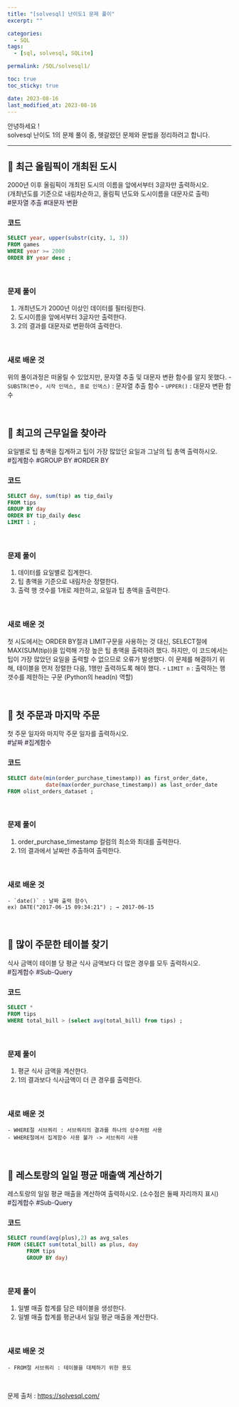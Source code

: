 ```yaml
---
title: "[solvesql] 난이도1 문제 풀이"
excerpt: ""

categories:
  - SQL
tags:
  - [sql, solvesql, SQLite]

permalink: /SQL/solvesql1/

toc: true
toc_sticky: true

date: 2023-08-16
last_modified_at: 2023-08-16
---
```

안녕하세요 !\
solvesql 난이도 1의 문제 풀이 중, 헷갈렸던 문제와 문법을 정리하려고 합니다.

-----------------

## 🏁 최근 올림픽이 개최된 도시
2000년 이후 올림픽이 개최된 도시의 이름을 앞에서부터 3글자만 출력하시오.\
(개최년도를 기준으로 내림차순하고, 올림픽 년도와 도시이름을 대문자로 출력)\
<span style="background-color:#f5f0ff">\#문자열 추출 #대문자 변환</span>


### 코드
```sql
SELECT year, upper(substr(city, 1, 3))
FROM games
WHERE year >= 2000
ORDER BY year desc ;
```
<br>

### 문제 풀이
1. 개최년도가 2000년 이상인 데이터를 필터링한다.
2. 도시이름을 앞에서부터 3글자만 출력한다.
3. 2의 결과를 대문자로 변환하여 출력한다.

<br>

### 새로 배운 것
위의 풀이과정은 떠올릴 수 있었지만, 문자열 추출 및 대문자 변환 함수를 알지 못했다.
	- `SUBSTR(변수, 시작 인덱스, 종료 인덱스)` : 문자열 추출 함수
	- `UPPER()` : 대문자 변환 함수

<br>

## 🏁 최고의 근무일을 찾아라
요일별로 팁 총액을 집계하고 팁이 가장 많았던 요일과 그날의 팁 총액 출력하시오.\
<span style="background-color:#f5f0ff">\#집계함수 #GROUP BY #ORDER BY</span>


### 코드
```sql  
SELECT day, sum(tip) as tip_daily
FROM tips
GROUP BY day
ORDER BY tip_daily desc
LIMIT 1 ;
```
<br>

### 문제 풀이
1. 데이터를 요일별로 집계한다.
2. 팁 총액을 기준으로 내림차순 정렬한다.
3. 출력 행 갯수를 1개로 제한하고, 요일과 팁 총액을 출력한다.

<br>

### 새로 배운 것
첫 시도에서는 ORDER BY절과 LIMIT구문을 사용하는 것 대신, SELECT절에 MAX(SUM(tip))을 입력해 가장 높은 팁 총액을 출력하려 했다. 하지만, 이 코드에서는 팁이 가장 많았던 요일을 출력할 수 없으므로 오류가 발생했다. 이 문제를 해결하기 위해, 테이블을 먼저 정렬한 다음, 1행만 출력하도록 해야 했다.
	- `LIMIT n` : 출력하는 행 갯수를 제한하는 구문 (Python의 head(n) 역할)

<br>

## 🏁 첫 주문과 마지막 주문
첫 주문 일자와 마지막 주문 일자를 출력하시오.\
<span style="background-color:#f5f0ff">\#날짜 #집계함수</span>


### 코드
```sql
SELECT date(min(order_purchase_timestamp)) as first_order_date,
			date(max(order_purchase_timestamp)) as last_order_date
FROM olist_orders_dataset ;
```
<br>

### 문제 풀이
1. order_purchase_timestamp 컬럼의 최소와 최대를 출력한다. 
2. 1의 결과에서 날짜만 추출하여 출력한다.

<br>

### 새로 배운 것
	- `date()` : 날짜 출력 함수\
	ex) DATE("2017-06-15 09:34:21") ; → 2017-06-15

<br>

## 🏁 많이 주문한 테이블 찾기
식사 금액이 테이블 당 평균 식사 금액보다 더 많은 경우를 모두 출력하시오.\
<span style="background-color:#f5f0ff">\#집계합수 #Sub-Query</span>

### 코드
```sql
SELECT *
FROM tips
WHERE total_bill > (select avg(total_bill) from tips) ;
```
<br>

### 문제 풀이
1. 평균 식사 금액을 계산한다.
2. 1의 결과보다 식사금액이 더 큰 경우를 출력한다. 

<br>

### 새로 배운 것
	- WHERE절 서브쿼리 : 서브쿼리의 결과를 하나의 상수처럼 사용
	- WHERE절에서 집계함수 사용 불가 -> 서브쿼리 사용

<br>

## 🏁 레스토랑의 일일 평균 매출액 계산하기
레스토랑의 일일 평균 매출을 계산하여 출력하시오. (소수점은 둘째 자리까지 표시)\
<span style="background-color:#f5f0ff">\#집계합수 #Sub-Query</span>

### 코드
```sql
SELECT round(avg(plus),2) as avg_sales
FROM (SELECT sum(total_bill) as plus, day 
      FROM tips 
      GROUP BY day)
```
<br>

### 문제 풀이
1. 일별 매출 합계를 담은 테이블을 생성한다.
2. 일별 매출 합계를 평균내서 일일 평균 매출을 계산한다.

<br>

### 새로 배운 것
	- FROM절 서브쿼리 : 테이블을 대체하기 위한 용도

<br>

문제 출처 : <https://solvesql.com/>
 





